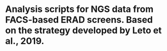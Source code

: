 # Analysis scripts for NGS data from FACS-based ERAD screens. Based on the strategy developed by Leto et al., 2019. 
